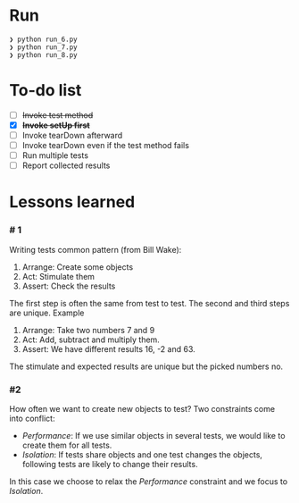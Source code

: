 # Run
```
❯ python run_6.py
❯ python run_7.py 
❯ python run_8.py 
```

# To-do list
- [ ] ~~Invoke test method~~
- [x] **~~Invoke setUp first~~**
- [ ] Invoke tearDown afterward
- [ ] Invoke tearDown even if the test method fails
- [ ] Run multiple tests
- [ ] Report collected results

# Lessons learned
### # 1
Writing tests common pattern (from Bill Wake):
1. Arrange: Create some objects
2. Act: Stimulate them
3. Assert: Check the results

The first step is often the same from test to test. The second and third steps are unique.
Example
1. Arrange: Take two numbers 7 and 9
2. Act: Add, subtract and multiply them.
3. Assert: We have different results 16, -2 and 63.

The stimulate and expected results are unique but the picked numbers no.

### #2
How often we want to create new objects to test? Two constraints come into conflict:
- *Performance*: If we use similar objects in several tests, we would like to create them for all tests.
- *Isolation*: If tests share objects and one test changes the objects, following tests are likely to change their results.

In this case we choose to relax the *Performance* constraint and we focus to *Isolation*.